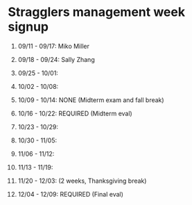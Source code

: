 # Stragglers management week signup

01. 09/11 - 09/17: Miko Miller

02. 09/18 - 09/24: Sally Zhang

03. 09/25 - 10/01:

04. 10/02 - 10/08:

05. 10/09 - 10/14: NONE (Midterm exam and fall break)

06. 10/16 - 10/22: REQUIRED (Midterm eval)

07. 10/23 - 10/29: 

08. 10/30 - 11/05: 

09. 11/06 - 11/12:

10. 11/13 - 11/19: 

11. 11/20 - 12/03: (2 weeks, Thanksgiving break)

12. 12/04 - 12/09: REQUIRED (Final eval)
